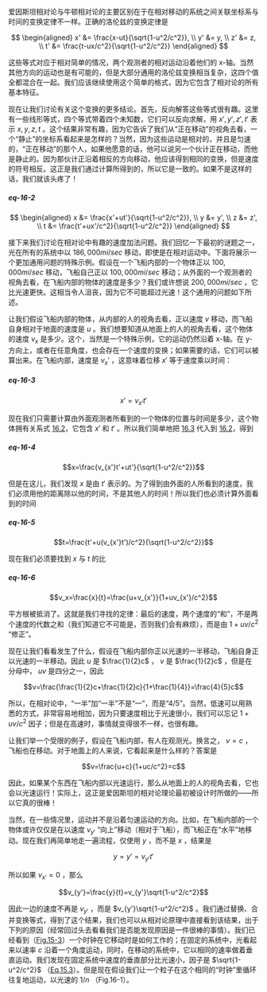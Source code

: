 爱因斯坦相对论与牛顿相对论的主要区别在于在相对移动的系统之间关联坐标系与时间的变换定律不一样。正确的洛伦兹的变换定律是

$$
\begin{aligned}
x' &= \frac{x-ut}{\sqrt{1-u^2/c^2}}, \\
y' &= y, \\
z' &= z, \\
t' &= \frac{t-ux/c^2}{\sqrt{1-u^2/c^2}}  
\end{aligned}
$$

这些等式对应于相对简单的情况，两个观测者的相对运动沿着他们的 x-轴。当然其他方向的运动也是有可能的，但是大部分通用的洛伦兹变换相当复杂，这四个值全都混合在一起。我们应该继续使用这个简单的格式，因为它包含了相对论的所有基本特征。

现在让我们讨论有关这个变换的更多结论。首先，反向解答这些等式很有趣。这里有一些线形等式，四个等式带着四个未知数，它们可以反向求解，用 $x',y',z',t'$ 表示 $x,y,z,t$ 。这个结果非常有趣，因为它告诉了我们从“正在移动”的视角去看，一个“静止”的坐标系看起来是怎样的？当然，因为这些运动是相对的，并且是匀速的，“正在移动”的那个人，如果他愿意的话，他可以说另一个伙计正在移动，而他是静止的。因为那伙计正沿着相反的方向移动，他应该得到相同的变换，但是速度的符号相反。这正是我们通过计算所得到的，所以它是一致的。如果不是这样的话，我们就该头疼了！

##### eq-16-2

$$
\begin{aligned}
x &= \frac{x'+ut'}{\sqrt{1-u^2/c^2}}, \\
y &= y', \\
z &= z', \\
t &= \frac{t'+ux'/c^2}{\sqrt{1-u^2/c^2}}
\end{aligned}
$$

接下来我们讨论在相对论中有趣的速度加法问题。我们回忆一下最初的谜题之一，光在所有的系统中以 $186,000 mi/sec$ 移动，即使是在相对运动中。下面将展示一个更加通用问题的特殊示例。假设在一个飞船内部的一个物体正以 $100,000 mi/sec$ 移动，飞船自己正以 $100,000 mi/sec$ 移动；从外面的一个观测者的视角去看，在飞船内部的物体的速度是多少？我们或许想说 $200,000 mi/sec$ ，它比光速更快。这相当令人沮丧，因为它不可能超过光速！这个通用的问题如下所述。

让我们假设飞船内部的物体，从内部的人的视角去看，正以速度 $v$ 移动，而飞船自身相对于地面的速度是 $u$ 。我们想要知道从地面上的人的视角去看，这个物体的速度 $v_x$ 是多少。这个，当然是一个特殊示例，它的运动仍然沿着 x-轴。在 y-方向上，或者在任意角度，也会存在一个速度的变换；如果需要的话，它们可以被算出来。在飞船内部，速度是 $v_x'$ ，这意味着位移 $x'$ 等于速度乘以时间：

##### eq-16-3

$$x'=v_{x'}t'$$

现在我们只需要计算由外面观测者所看到的一个物体的位置与时间是多少，这个物体拥有关系式 [16.2]({{"/volume-1/16-relativistic-energy-and-momentum/16-3-transformation-of-velocities.html#eq-16-2"|relative_url}})，它包含 $x'$ 和 $t'$ 。所以我们简单地把 [16.3]({{"/volume-1/16-relativistic-energy-and-momentum/16-3-transformation-of-velocities.html#eq-16-3"|relative_url}}) 代入到 [16.2]({{"/volume-1/16-relativistic-energy-and-momentum/16-3-transformation-of-velocities.html#eq-16-2"|relative_url}})，得到

##### eq-16-4

$$x=\frac{v_{x'}t'+ut'}{\sqrt{1-u^2/c^2}}$$

但是在这儿，我们发现 $x$ 是由 $t'$ 表示的。为了得到由外面的人所看到的速度，我们必须用他的距离除以他的时间，不是其他人的时间！所以我们也必须计算外面看到的时间

##### eq-16-5

$$t=\frac{t'+u(v_{x'}t')/c^2}{\sqrt{1-u^2/c^2}}$$

现在我们必须要找到 $x$ 与 $t$ 的比

##### eq-16-6

$$v_x=\frac{x}{t}=\frac{u+v_{x'}}{1+uv_{x'}/c^2}$$

平方根被抵消了。这就是我们寻找的定律：最后的速度，两个速度的“和”，不是两个速度的代数之和（我们知道它不可能是，否则我们会有麻烦），而是由 $1+uv/c^2$ “修正”。

现在让我们看看发生了什么，假设在飞船内部你正以光速的一半移动，飞船自身正以光速的一半移动。因此 $u$ 是 $\frac{1}{2}c$ ， $v$ 是 $\frac{1}{2}c$ ，但是在分母中， $uv$ 是四分之一，因此

$$v=\frac{\frac{1}{2}c+\frac{1}{2}c}{1+\frac{1}{4}}=\frac{4}{5}c$$

所以，在相对论中，“一半”加“一半”不是“一”，而是“4/5”。当然，低速可以用熟悉的方式，非常容易地相加，因为只要速度相比于光速很小，我们可以忘记 $1+uv/c^2$ 因子；但是在高速时，事情就变得很不一样，也很有趣。

让我们举一个受限的例子，假设在飞船内部，有人在观测光。换言之， $v=c$ ，飞船也在移动。对于地面上的人来说，它看起来是什么样的？答案是

$$v=\frac{u+c}{1+uc/c^2}=c$$

因此，如果某个东西在飞船内部以光速运行，那么从地面上的人的视角去看，它也会以光速运行！实际上，这正是爱因斯坦的相对论理论最初被设计时所做的——所以它真的很棒！

当然，在一些情况里，运动并不是沿着匀速运动的方向。比如，在飞船内部的一个物体或许仅仅是在以速度 $v_{y'}$ “向上”移动（相对于飞船），而飞船正在“水平”地移动。现在我们再简单地走一遍流程，仅使用 $y$ ，而不是 $x$ ，结果是 

$$y=y'=v_{y'}t'$$

所以如果 $v_{x'}=0$ ，那么

$$v_{y'}=\frac{y}{t}=v_{y'}\sqrt{1-u^2/c^2}$$

因此一边的速度不再是 $v_{y'}$ ，而是 $v_{y'}\sqrt{1-u^2/c^2}$ 。我们通过替换、合并变换等式，得到了这个结果，我们也可以从相对论原理中直接看到该结果，出于下列的原因（经常回过头去看看我们是否能发现原因是一件很棒的事情）。我们已经看到（[Fig.15-3]({{"/volume-1/15-the-special-theory-of-relativity/15-4-transformation-of-time.html#fig-15-3"|relative_url}})）一个时钟在它移动时是如何工作的；在固定的系统中，光看起来以速率 $c$ 沿着一个角度运动，同时，在移动的系统中，它以相同的速率做着垂直运动。我们发现在固定系统中速度的垂直部分比光速小，因子是 $\sqrt{1-u^2/c^2}$ （[Eq.15.3]({{"/volume-1/15-the-special-theory-of-relativity/15-2-the-lorentz-transformation.html#eq-15-3"|relative_url}})）。但是现在假设我们让一个粒子在这个相同的“时钟”里循环往复地运动，以光速的 $1/n$ （Fig.16-1）。

